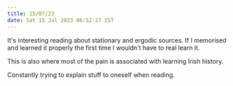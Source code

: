 ```yaml
---
title: 15/07/23
date: Sat 15 Jul 2023 06:52:27 IST
---
```


It's interesting reading about stationary and ergodic sources. If I memorised and learned it properly the first time I
wouldn't have to real learn it.

This is also where most of the pain is associated with learning Irish history.

Constantly trying to explain stuff to oneself when reading.
